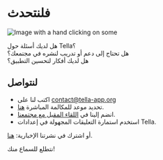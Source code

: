 <div classname="section" id="get-in-touch">
    <h1>فلنتحدث</h1>
    <div classname="columns">
        <div classname="column"><img classname="home-illustrations" src="img/contact.png" alt="Image with a hand clicking on some"></div>
        <div classname="column">
            <p>هل لديك أسئلة حول Tella؟<br> 
                هل تحتاج إلى دعم أو تدريب لنشره في مجتمعك؟<br>
                هل لديك أفكار لتحسين التطبيق؟<br></p>
            <h2>لنتواصل</h2>
            <ul>
<li>اكتب لنا على <a href="mailto:contact@tella-app.org">contact@tella-app.org</a>
</li>
                <li>تحديد موعد للمكالمة المباشرة <a href="https://calendly.com/d/grp-5v7-rjf/tella-meeting">هنا</a>.</li>
                <li>انضم إلينا في <a href="/community-meetings">اللقاء المقبل مع مجتمعنا</a>.</li>
                <li>استخدم استمارة التعليقات المجهولة في إعدادات Tella.</li>
            </ul>
<p>أو اشترك في نشرتنا الإخبارية: <a href="https://blog.wearehorizontal.org/tag/tella/">هنا</a>.</p>
            <p>نتطلع للسماع منك!</p>
        </div>
    </div>
</div>
